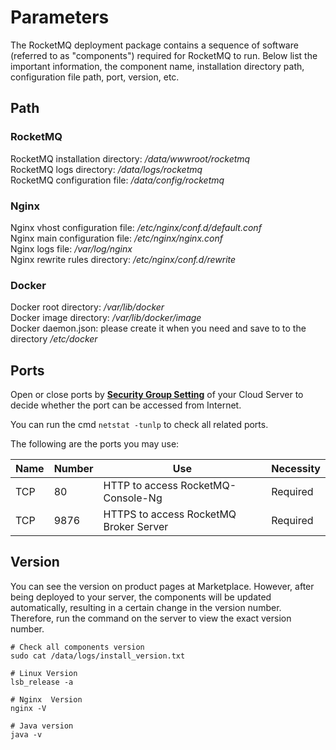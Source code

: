 # Parameters

The RocketMQ deployment package contains a sequence of software (referred to as "components") required for RocketMQ to run. Below list the important information, the component name, installation directory path, configuration file path, port, version, etc.

## Path

### RocketMQ

RocketMQ installation directory: */data/wwwroot/rocketmq*  
RocketMQ  logs directory: */data/logs/rocketmq*  
RocketMQ configuration file: */data/config/rocketmq* 

### Nginx

Nginx vhost configuration file: */etc/nginx/conf.d/default.conf*    
Nginx main configuration file: */etc/nginx/nginx.conf*   
Nginx logs file: */var/log/nginx*  
Nginx rewrite rules directory: */etc/nginx/conf.d/rewrite* 

### Docker

Docker root directory: */var/lib/docker*  
Docker image directory: */var/lib/docker/image*   
Docker daemon.json: please create it when you need and save to to the directory */etc/docker*  

## Ports

Open or close ports by **[Security Group Setting](https://support.websoft9.com/docs/faq/tech-instance.html)** of your Cloud Server to decide whether the port can be accessed from Internet.  

You can run the cmd `netstat -tunlp` to check all related ports.  

The following are the ports you may use:

| Name | Number | Use |  Necessity |
| --- | --- | --- | --- |
| TCP | 80 | HTTP to access RocketMQ-Console-Ng | Required |
| TCP | 9876 | HTTPS to access  RocketMQ Broker Server | Required |

## Version

You can see the version on product pages at Marketplace. However, after being deployed to your server, the components will be updated automatically, resulting in a certain change in the version number. Therefore, run the command on the server to view the exact version number. 

```shell
# Check all components version
sudo cat /data/logs/install_version.txt

# Linux Version
lsb_release -a

# Nginx  Version
nginx -V

# Java version
java -v

```
